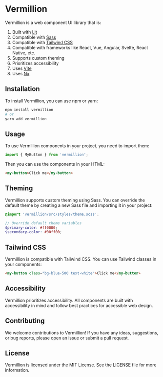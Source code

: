 # Vermillion

Vermillion is a web component UI library that is:

1. Built with [Lit](https://lit.dev/)
2. Compatible with [Sass](https://sass-lang.com/)
3. Compatible with [Tailwind CSS](https://tailwindcss.com/)
4. Compatible with frameworks like React, Vue, Angular, Svelte, React Native, etc.
5. Supports custom theming
6. Prioritizes accessibility
7. Uses [Vite](https://vitejs.dev/)
8. Uses [Nx](https://nx.dev/)

## Installation

To install Vermillion, you can use npm or yarn:

```bash
npm install vermillion
# or
yarn add vermillion
```

## Usage

To use Vermillion components in your project, you need to import them:

```javascript
import { MyButton } from 'vermillion';
```

Then you can use the components in your HTML:

```html
<my-button>Click me</my-button>
```

## Theming

Vermillion supports custom theming using Sass. You can override the default theme by creating a new Sass file and importing it in your project:

```scss
@import 'vermillion/src/styles/theme.scss';

// Override default theme variables
$primary-color: #ff0000;
$secondary-color: #00ff00;
```

## Tailwind CSS

Vermillion is compatible with Tailwind CSS. You can use Tailwind classes in your components:

```html
<my-button class="bg-blue-500 text-white">Click me</my-button>
```

## Accessibility

Vermillion prioritizes accessibility. All components are built with accessibility in mind and follow best practices for accessible web design.

## Contributing

We welcome contributions to Vermillion! If you have any ideas, suggestions, or bug reports, please open an issue or submit a pull request.

## License

Vermillion is licensed under the MIT License. See the [LICENSE](LICENSE) file for more information.
